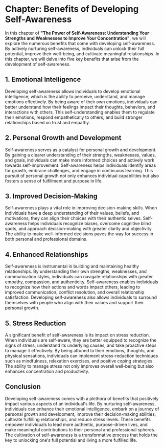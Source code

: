 Chapter: Benefits of Developing Self-Awareness
==============================================

In this chapter of **"The Power of Self-Awareness: Understanding Your Strengths and Weaknesses to Improve Your Concentration"**, we will explore the numerous benefits that come with developing self-awareness. By actively nurturing self-awareness, individuals can unlock their full potential, improve their well-being, and cultivate meaningful relationships. In this chapter, we will delve into five key benefits that arise from the development of self-awareness.

**1. Emotional Intelligence**
-----------------------------

Developing self-awareness allows individuals to develop emotional intelligence, which is the ability to perceive, understand, and manage emotions effectively. By being aware of their own emotions, individuals can better understand how their feelings impact their thoughts, behaviors, and interactions with others. This self-understanding enables them to regulate their emotions, respond empathetically to others, and build stronger relationships based on trust and empathy.

**2. Personal Growth and Development**
--------------------------------------

Self-awareness serves as a catalyst for personal growth and development. By gaining a clearer understanding of their strengths, weaknesses, values, and goals, individuals can make more informed choices and actively work towards self-improvement. Self-awareness helps individuals identify areas for growth, embrace challenges, and engage in continuous learning. This pursuit of personal growth not only enhances individual capabilities but also fosters a sense of fulfillment and purpose in life.

**3. Improved Decision-Making**
-------------------------------

Self-awareness plays a vital role in improving decision-making skills. When individuals have a deep understanding of their values, beliefs, and motivations, they can align their choices with their authentic selves. Self-awareness helps individuals recognize biases, overcome cognitive blind spots, and approach decision-making with greater clarity and objectivity. The ability to make well-informed decisions paves the way for success in both personal and professional domains.

**4. Enhanced Relationships**
-----------------------------

Self-awareness is instrumental in building and maintaining healthy relationships. By understanding their own strengths, weaknesses, and communication styles, individuals can navigate relationships with greater empathy, compassion, and authenticity. Self-awareness enables individuals to recognize how their actions and words impact others, leading to improved communication, conflict resolution, and overall relationship satisfaction. Developing self-awareness also allows individuals to surround themselves with people who align with their values and support their personal growth.

**5. Stress Reduction**
-----------------------

A significant benefit of self-awareness is its impact on stress reduction. When individuals are self-aware, they are better equipped to recognize the signs of stress, understand its underlying causes, and take proactive steps to manage it effectively. By being attuned to their emotions, thoughts, and physical sensations, individuals can implement stress-reduction techniques such as mindfulness, relaxation exercises, and positive coping strategies. The ability to manage stress not only improves overall well-being but also enhances concentration and productivity.

Conclusion
----------

Developing self-awareness comes with a plethora of benefits that positively impact various aspects of an individual's life. By nurturing self-awareness, individuals can enhance their emotional intelligence, embark on a journey of personal growth and development, improve their decision-making abilities, cultivate fulfilling relationships, and reduce stress levels. These benefits empower individuals to lead more authentic, purpose-driven lives, and make meaningful contributions to their personal and professional spheres. The cultivation of self-awareness is a transformative process that holds the key to unlocking one's full potential and living a more fulfilled life.

